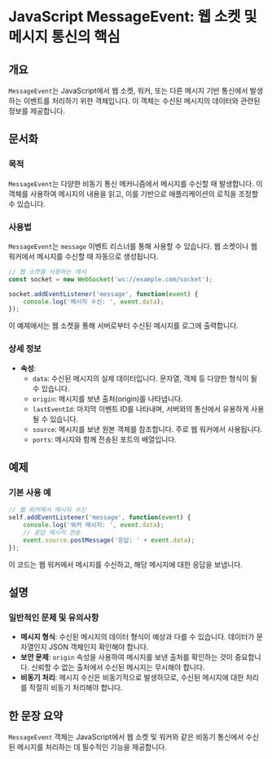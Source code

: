 <!--
Meta Description: # JavaScript MessageEvent: 웹 소켓 및 메시지 통신의 핵심 ## 개요 `MessageEvent`는 JavaScript에서 웹 소켓, 워커, 또는 다른 메시지 기반 통신에서 발생하는 이벤트를 처리하기 위한 객체입니다. 이 객체는 수신된 메시지의 데이...
Meta Keywords: 메시지, 메시지를, 수신된, event, messageevent
-->

# JavaScript MessageEvent: 웹 소켓 및 메시지 통신의 핵심

## 개요
`MessageEvent`는 JavaScript에서 웹 소켓, 워커, 또는 다른 메시지 기반 통신에서 발생하는 이벤트를 처리하기 위한 객체입니다. 이 객체는 수신된 메시지의 데이터와 관련된 정보를 제공합니다.

## 문서화
### 목적
`MessageEvent`는 다양한 비동기 통신 메커니즘에서 메시지를 수신할 때 발생합니다. 이 객체를 사용하여 메시지의 내용을 읽고, 이를 기반으로 애플리케이션의 로직을 조정할 수 있습니다.

### 사용법
`MessageEvent`는 `message` 이벤트 리스너를 통해 사용할 수 있습니다. 웹 소켓이나 웹 워커에서 메시지를 수신할 때 자동으로 생성됩니다.

```javascript
// 웹 소켓을 사용하는 예시
const socket = new WebSocket('ws://example.com/socket');

socket.addEventListener('message', function(event) {
    console.log('메시지 수신: ', event.data);
});
```

이 예제에서는 웹 소켓을 통해 서버로부터 수신된 메시지를 로그에 출력합니다.

### 상세 정보
- **속성**:
  - `data`: 수신된 메시지의 실제 데이터입니다. 문자열, 객체 등 다양한 형식이 될 수 있습니다.
  - `origin`: 메시지를 보낸 출처(origin)를 나타냅니다.
  - `lastEventId`: 마지막 이벤트 ID를 나타내며, 서버와의 통신에서 유용하게 사용될 수 있습니다.
  - `source`: 메시지를 보낸 원본 객체를 참조합니다. 주로 웹 워커에서 사용됩니다.
  - `ports`: 메시지와 함께 전송된 포트의 배열입니다. 

## 예제
### 기본 사용 예
```javascript
// 웹 워커에서 메시지 수신
self.addEventListener('message', function(event) {
    console.log('워커 메시지: ', event.data);
    // 응답 메시지 전송
    event.source.postMessage('응답: ' + event.data);
});
```

이 코드는 웹 워커에서 메시지를 수신하고, 해당 메시지에 대한 응답을 보냅니다.

## 설명
### 일반적인 문제 및 유의사항
- **메시지 형식**: 수신된 메시지의 데이터 형식이 예상과 다를 수 있습니다. 데이터가 문자열인지 JSON 객체인지 확인해야 합니다.
- **보안 문제**: `origin` 속성을 사용하여 메시지를 보낸 출처를 확인하는 것이 중요합니다. 신뢰할 수 없는 출처에서 수신된 메시지는 무시해야 합니다.
- **비동기 처리**: 메시지 수신은 비동기적으로 발생하므로, 수신된 메시지에 대한 처리를 적절히 비동기 처리해야 합니다.

## 한 문장 요약
`MessageEvent` 객체는 JavaScript에서 웹 소켓 및 워커와 같은 비동기 통신에서 수신된 메시지를 처리하는 데 필수적인 기능을 제공합니다.